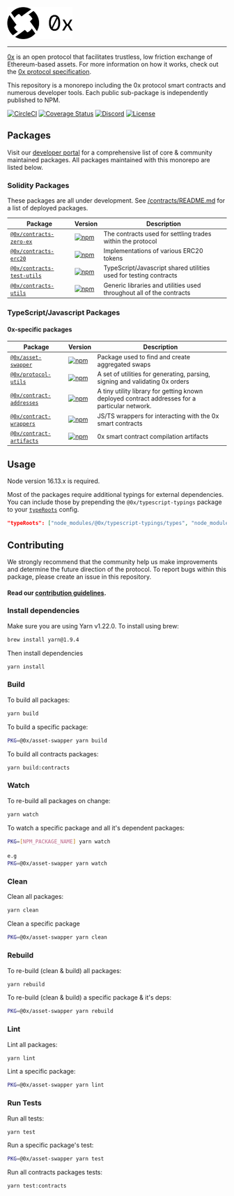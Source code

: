 <img src="https://github.com/0xProject/branding/blob/master/0x%20Logo/PNG/0x-Logo-Black.png" width="150px" >

---

[0x][website-url] is an open protocol that facilitates trustless, low friction exchange of Ethereum-based assets. For more information on how it works, check out the [0x protocol specification](https://protocol.0x.org/).

This repository is a monorepo including the 0x protocol smart contracts and numerous developer tools. Each public sub-package is independently published to NPM.

[website-url]: https://0x.org

[![CircleCI](https://circleci.com/gh/0xProject/protocol.svg?style=svg&circle-token=61bf7cd8c9b4e11b132089dfcffdd1be277d1e0c)](https://circleci.com/gh/0xProject/protocool)
[![Coverage Status](https://coveralls.io/repos/github/0xProject/0x-monorepo/badge.svg?branch=development)](https://coveralls.io/github/0xProject/0x-monorepo?branch=development)
[![Discord](https://img.shields.io/badge/chat-discord.chat-yellow.svg?style=flat)](https://discordapp.com/invite/d3FTX3M)
[![License](https://img.shields.io/badge/License-Apache%202.0-blue.svg)](https://opensource.org/licenses/Apache-2.0)

## Packages

Visit our [developer portal](https://0x.org/docs/) for a comprehensive list of core & community maintained packages. All packages maintained with this monorepo are listed below.

### Solidity Packages

These packages are all under development. See [/contracts/README.md](/contracts/README.md) for a list of deployed packages.

| Package                                             | Version                                                                                                                     | Description                                                          |
| --------------------------------------------------- | --------------------------------------------------------------------------------------------------------------------------- | -------------------------------------------------------------------- |
| [`@0x/contracts-zero-ex`](/contracts/zero-ex)       | [![npm](https://img.shields.io/npm/v/@0x/contracts-zero-ex.svg)](https://www.npmjs.com/package/@0x/contracts-zero-ex)       | The contracts used for settling trades within the protocol           |
| [`@0x/contracts-erc20`](/contracts/erc20)           | [![npm](https://img.shields.io/npm/v/@0x/contracts-erc20.svg)](https://www.npmjs.com/package/@0x/contracts-erc20)           | Implementations of various ERC20 tokens                              |
| [`@0x/contracts-test-utils`](/contracts/test-utils) | [![npm](https://img.shields.io/npm/v/@0x/contracts-test-utils.svg)](https://www.npmjs.com/package/@0x/contracts-test-utils) | TypeScript/Javascript shared utilities used for testing contracts    |
| [`@0x/contracts-utils`](/contracts/utils)           | [![npm](https://img.shields.io/npm/v/@0x/contracts-utils.svg)](https://www.npmjs.com/package/@0x/contracts-utils)           | Generic libraries and utilities used throughout all of the contracts |

### TypeScript/Javascript Packages

#### 0x-specific packages

| Package                                                  | Version                                                                                                                 | Description                                                                                    |
| -------------------------------------------------------- | ----------------------------------------------------------------------------------------------------------------------- | ---------------------------------------------------------------------------------------------- |
| [`@0x/asset-swapper`](/packages/asset-swapper)           | [![npm](https://img.shields.io/npm/v/@0x/asset-swapper.svg)](https://www.npmjs.com/package/@0x/asset-swapper)           | Package used to find and create aggregated swaps                                               |
| [`@0x/protocol-utils`](/packages/protocol-utils)         | [![npm](https://img.shields.io/npm/v/@0x/protocol-utils.svg)](https://www.npmjs.com/package/@0x/protocol-utils)         | A set of utilities for generating, parsing, signing and validating 0x orders                   |
| [`@0x/contract-addresses`](/packages/contract-addresses) | [![npm](https://img.shields.io/npm/v/@0x/contract-addresses.svg)](https://www.npmjs.com/package/@0x/contract-addresses) | A tiny utility library for getting known deployed contract addresses for a particular network. |
| [`@0x/contract-wrappers`](/packages/contract-wrappers)   | [![npm](https://img.shields.io/npm/v/@0x/contract-wrappers.svg)](https://www.npmjs.com/package/@0x/contract-wrappers)   | JS/TS wrappers for interacting with the 0x smart contracts                                     |
| [`@0x/contract-artifacts`](/packages/contract-artifacts) | [![npm](https://img.shields.io/npm/v/@0x/contract-artifacts.svg)](https://www.npmjs.com/package/@0x/contract-artifacts) | 0x smart contract compilation artifacts                                                        |  |

## Usage

Node version 16.13.x is required.

Most of the packages require additional typings for external dependencies.
You can include those by prepending the `@0x/typescript-typings` package to your [`typeRoots`](http://www.typescriptlang.org/docs/handbook/tsconfig-json.html) config.

```json
"typeRoots": ["node_modules/@0x/typescript-typings/types", "node_modules/@types"],
```

## Contributing

We strongly recommend that the community help us make improvements and determine the future direction of the protocol. To report bugs within this package, please create an issue in this repository.

#### Read our [contribution guidelines](./CONTRIBUTING.md).

### Install dependencies

Make sure you are using Yarn v1.22.0. To install using brew:

```bash
brew install yarn@1.9.4
```

Then install dependencies

```bash
yarn install
```

### Build

To build all packages:

```bash
yarn build
```

To build a specific package:

```bash
PKG=@0x/asset-swapper yarn build
```

To build all contracts packages:

```bash
yarn build:contracts
```

### Watch

To re-build all packages on change:

```bash
yarn watch
```

To watch a specific package and all it's dependent packages:

```bash
PKG=[NPM_PACKAGE_NAME] yarn watch

e.g
PKG=@0x/asset-swapper yarn watch
```

### Clean

Clean all packages:

```bash
yarn clean
```

Clean a specific package

```bash
PKG=@0x/asset-swapper yarn clean
```

### Rebuild

To re-build (clean & build) all packages:

```bash
yarn rebuild
```

To re-build (clean & build) a specific package & it's deps:

```bash
PKG=@0x/asset-swapper yarn rebuild
```

### Lint

Lint all packages:

```bash
yarn lint
```

Lint a specific package:

```bash
PKG=@0x/asset-swapper yarn lint
```

### Run Tests

Run all tests:

```bash
yarn test
```

Run a specific package's test:

```bash
PKG=@0x/asset-swapper yarn test
```

Run all contracts packages tests:

```bash
yarn test:contracts
```
